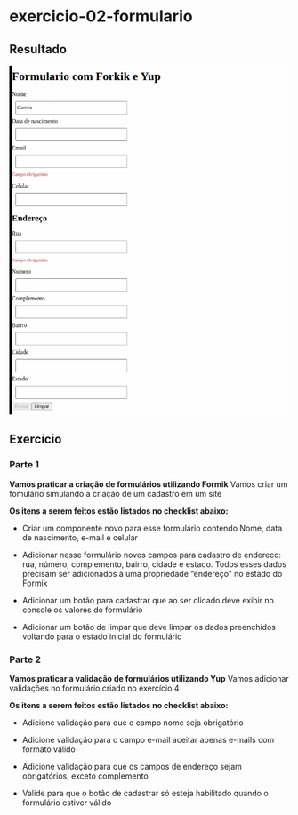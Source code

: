 # exercicio-02-formulario

## Resultado

![Formulario](documentacao/formulario.gif)

## Exercício

### Parte 1

**Vamos praticar a criação de formulários utilizando Formik**
Vamos criar um fomulário simulando a criação de um cadastro em um site

**Os itens a serem feitos estão listados no checklist abaixo:**

- Criar um componente novo para esse formulário contendo Nome, data de nascimento, e-mail e celular

- Adicionar nesse formulário novos campos para cadastro de endereco: rua, número, complemento, bairro, cidade e estado. Todos esses dados precisam ser adicionados à uma propriedade “endereço” no estado do Formik

- Adicionar um botão para cadastrar que ao ser clicado deve exibir no console os valores do formulário

- Adicionar um botão de limpar que deve limpar os dados preenchidos voltando para o estado inicial do formulário

### Parte 2

**Vamos praticar a validação de formulários utilizando Yup**
Vamos adicionar validações no formulário criado no exercício 4

**Os itens a serem feitos estão listados no checklist abaixo:**

- Adicione validação para que o campo nome seja obrigatório

- Adicione validação para o campo e-mail aceitar apenas e-mails com formato válido

- Adicione validação para que os campos de endereço sejam obrigatórios, exceto complemento

- Valide para que o botão de cadastrar só esteja habilitado quando o formulário estiver válido
